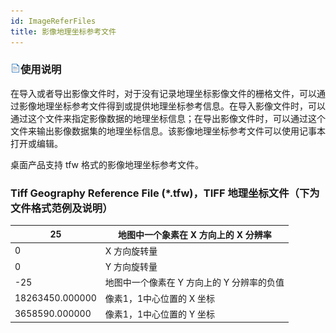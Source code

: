 ```yaml
---
id: ImageReferFiles
title: 影像地理坐标参考文件  
---  
```

### ![](../../img/read.gif)使用说明

在导入或者导出影像文件时，对于没有记录地理坐标影像文件的栅格文件，可以通过影像地理坐标参考文件得到或提供地理坐标参考信息。在导入影像文件时，可以通过这个文件来指定影像数据的地理坐标信息；在导出影像文件时，可以通过这个文件来输出影像数据集的地理坐标信息。该影像地理坐标参考文件可以使用记事本打开或编辑。

桌面产品支持 tfw 格式的影像地理坐标参考文件。

### Tiff Geography Reference File (*.tfw)，TIFF 地理坐标文件（下为文件格式范例及说明）

25 | 地图中一个象素在 X 方向上的 X 分辨率  
---|---    
0 | X 方向旋转量    
0 | Y 方向旋转量   
-25 | 地图中一个像素在 Y 方向上的 Y 分辨率的负值   
18263450.000000 | 像素1，1中心位置的 X 坐标   
3658590.000000 | 像素1，1中心位置的 Y 坐标  
  

